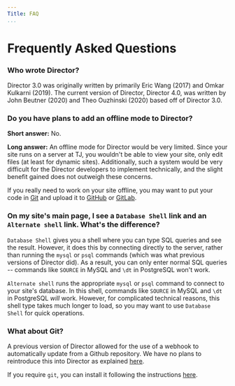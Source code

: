 ```yaml
---
Title: FAQ
...
```


# Frequently Asked Questions

### Who wrote Director?

Director 3.0 was originally written by primarily Eric Wang (2017) and Omkar Kulkarni (2019). The current version of Director, Director 4.0, was written by John Beutner (2020) and Theo Ouzhinski (2020) based off of Director 3.0.

### Do you have plans to add an offline mode to Director?

**Short answer:** No.

**Long answer:** An offline mode for Director would be very limited. Since your site runs on a server at TJ, you wouldn't be able to view your site, only edit files (at least for dynamic sites). Additionally, such a system would be very difficult for the Director developers to implement technically, and the slight benefit gained does not outweigh these concerns.

If you really need to work on your site offline, you may want to put your code in [Git](https://git-scm.com) and upload it to [GitHub](https://github.com) or [GitLab](https://gitlab.com).

### On my site's main page, I see a `Database Shell` link and an `Alternate shell` link. What's the difference?

`Database Shell` gives you a shell where you can type SQL queries and see the result. However, it does this by connecting directly to the server, rather than running the `mysql` or `psql` commands (which was what previous versions of Director did). As a result, you can only enter normal SQL queries -- commands like `SOURCE` in MySQL and `\dt` in PostgreSQL won't work.

`Alternate shell` runs the appropriate `mysql` or `psql` command to connect to your site's database. In this shell, commands like `SOURCE` in MySQL and `\dt` in PostgreSQL *will* work. However, for complicated technical reasons, this shell type takes much longer to load, so you may want to use `Database Shell` for quick operations.

### What about Git?

A previous version of Director allowed for the use of a webhook to automatically update from a Github repository. We have no plans to reintroduce this into Director as explained [here](../whatsnew-director4).

If you require `git`, you can install it following the instructions [here](../best-practices/version-control).


